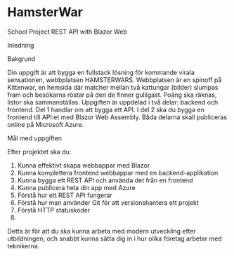 # HamsterWar

School Project REST API with Blazor Web



Inledning

Bakgrund

Din uppgift är att bygga en fullstack lösning för kommande virala sensationen, webbplatsen HAMSTERWARS.
Webbplatsen är en spinoff på Kittenwar, en hemsida där matcher mellan två kattungar (bilder) slumpas fram
och besökarna röstar på den de finner gulligast. Poäng ska räknas, listor ska sammanställas.
Uppgiften är uppdelad i två delar: backend och frontend. Del 1 handlar om att bygga ett API. I del 2 ska du
bygga en frontend till API:et med Blazor Web Assembly. Båda delarna skall publiceras online på Microsoft
Azure.

Mål med uppgiften

Efter projektet ska du:
1. Kunna effektivt skapa webbappar med Blazor
2. Kunna komplettera frontend webbappar med en backend-applikation
3. Kunna bygga ett REST API och använda det från en frontend
4. Kunna publicera hela din app med Azure
5. Förstå hur ett REST API fungerar
6. Förstå hur man använder Git för att versionshantera ett projekt
7. Förstå HTTP statuskoder
8. 
Detta är för att du ska kunna arbeta med modern utveckling efter utbildningen, och snabbt kunna sätta dig in
i hur olika företag arbetar med teknikerna.
